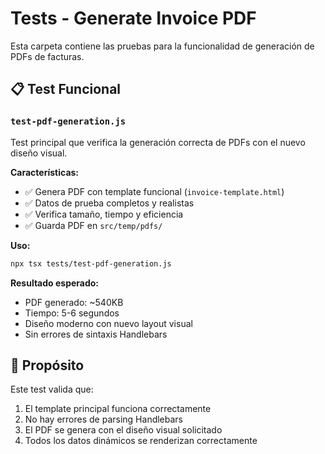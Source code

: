 # Tests - Generate Invoice PDF

Esta carpeta contiene las pruebas para la funcionalidad de generación de PDFs de facturas.

## 📋 Test Funcional

### `test-pdf-generation.js`
Test principal que verifica la generación correcta de PDFs con el nuevo diseño visual.

**Características:**
- ✅ Genera PDF con template funcional (`invoice-template.html`)
- ✅ Datos de prueba completos y realistas
- ✅ Verifica tamaño, tiempo y eficiencia
- ✅ Guarda PDF en `src/temp/pdfs/`

**Uso:**
```bash
npx tsx tests/test-pdf-generation.js
```

**Resultado esperado:**
- PDF generado: ~540KB
- Tiempo: 5-6 segundos
- Diseño moderno con nuevo layout visual
- Sin errores de sintaxis Handlebars

## 🎯 Propósito

Este test valida que:
1. El template principal funciona correctamente
2. No hay errores de parsing Handlebars
3. El PDF se genera con el diseño visual solicitado
4. Todos los datos dinámicos se renderizan correctamente